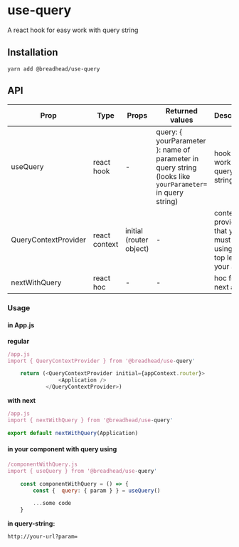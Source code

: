 # use-query

A react hook for easy work with query string

## Installation
`yarn add @breadhead/use-query`

## API

| Prop                 | Type          | Props                   | Returned values                                                                                           | Description                                                          |
| -------------------- | ------------- | ----------------------- | --------------------------------------------------------------------------------------------------------- | -------------------------------------------------------------------- |
| useQuery             | react hook    | -                       | query: { yourParameter }: name of parameter in query string (looks like `yourParameter=` in query string) | hook for work with query string                                      |
| QueryContextProvider | react context | initial (router object) | -                                                                                                         | context provider that you must be using at the top level of your app |
| nextWithQuery        | react hoc     | -                       | -                                                                                                         | hoc for the next app                                                 |

### Usage

#### in App.js
**regular**

```js
/app.js
import { QueryContextProvider } from '@breadhead/use-query'

    return (<QueryContextProvider initial={appContext.router}>
                <Application />
            </QueryContextProvider>)
```

**with next**

```js
/app.js
import { nextWithQuery } from '@breadhead/use-query'

export default nextWithQuery(Application)

```

#### in your component with query using
```js
/componentWithQuery.js
import { useQuery } from '@breadhead/use-query'

    const componentWithQuery = () => {
        const {  query: { param } } = useQuery()

        ...some code
    }

```

**in query-string:**
```
http://your-url?param=
```
